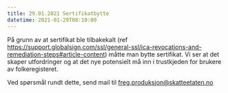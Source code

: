 ```yaml
---
title: 29.01.2021 Sertifikatbytte
datetime: 2021-01-29T08:10:00
---
```

På grunn av at sertifikat ble tilbakekalt (ref https://support.globalsign.com/ssl/general-ssl/ica-revocations-and-remediation-steps#article-content) måtte man bytte sertifikat. 
Vi ser at det skaper utfordringer og at det nye potensielt må inn i trustkjeden for brukere av folkeregisteret.

Ved spørsmål rundt dette, send mail til freg.produksjon@skatteetaten.no
